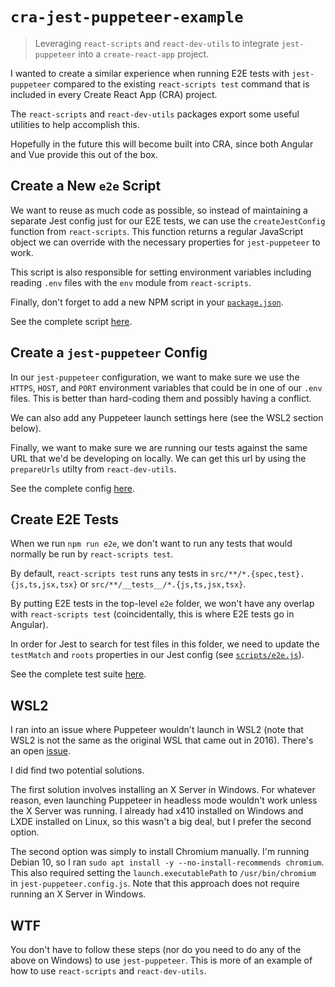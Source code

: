 # `cra-jest-puppeteer-example`

> Leveraging `react-scripts` and `react-dev-utils` to integrate `jest-puppeteer` into a `create-react-app` project.

I wanted to create a similar experience when running E2E tests with `jest-puppeteer` compared to the
existing `react-scripts test` command that is included in every Create React App (CRA) project.

The `react-scripts` and `react-dev-utils` packages export some useful utilities to help accomplish
this.

Hopefully in the future this will become built into CRA, since both Angular and Vue provide this out
of the box.

## Create a New `e2e` Script

We want to reuse as much code as possible, so instead of maintaining a separate Jest config just for
our E2E tests, we can use the `createJestConfig` function from `react-scripts`. This function
returns a regular JavaScript object we can override with the necessary properties for
`jest-puppeteer` to work.

This script is also responsible for setting environment variables including reading `.env` files
with the `env` module from `react-scripts`.

Finally, don't forget to add a new NPM script in your [`package.json`](./package.json).

See the complete script [here](./scripts/e2e.js).

## Create a `jest-puppeteer` Config

In our `jest-puppeteer` configuration, we want to make sure we use the `HTTPS`, `HOST`, and `PORT`
environment variables that could be in one of our `.env` files. This is better than hard-coding them
and possibly having a conflict.

We can also add any Puppeteer launch settings here (see the WSL2 section below).

Finally, we want to make sure we are running our tests against the same URL that we'd be developing
on locally. We can get this url by using the `prepareUrls` utilty from `react-dev-utils`.

See the complete config [here](./jest-puppeteer.config.js).

## Create E2E Tests

When we run `npm run e2e`, we don't want to run any tests that would normally be run by
`react-scripts test`.

By default, `react-scripts test` runs any tests in `src/**/*.{spec,test}.{js,ts,jsx,tsx}` or
`src/**/__tests__/*.{js,ts,jsx,tsx}`.

By putting E2E tests in the top-level `e2e` folder, we won't have any overlap with
`react-scripts test` (coincidentally, this is where E2E tests go in Angular).

In order for Jest to search for test files in this folder, we need to update the `testMatch` and
`roots` properties in our Jest config (see [`scripts/e2e.js`](./scripts/e2e.js)).

See the complete test suite [here](./e2e/index.test.js).

## WSL2

I ran into an issue where Puppeteer wouldn't launch in WSL2 (note that WSL2 is not the same as the
original WSL that came out in 2016). There's an open [issue](https://github.com/puppeteer/puppeteer/issues/1837).

I did find two potential solutions.

The first solution involves installing an X Server in Windows. For whatever reason, even launching
Puppeteer in headless mode wouldn't work unless the X Server was running. I already had x410
installed on Windows and LXDE installed on Linux, so this wasn't a big deal, but I prefer the second
option.

The second option was simply to install Chromium manually. I'm running Debian 10, so I ran
`sudo apt install -y --no-install-recommends chromium`. This also required setting the
`launch.executablePath` to `/usr/bin/chromium` in `jest-puppeteer.config.js`. Note that this
approach does not require running an X Server in Windows.

## WTF

You don't have to follow these steps (nor do you need to do any of the above on Windows) to use
`jest-puppeteer`. This is more of an example of how to use `react-scripts` and `react-dev-utils`.
